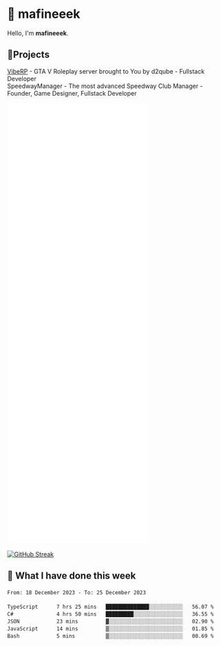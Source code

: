 # 👋 mafineeek
Hello, I'm **mafineeek**.

## 📝Projects

[VibeRP](https://v-rp.pl) - GTA V Roleplay server brought to You by d2qube - Fullstack Developer<br/>
SpeedwayManager - The most advanced Speedway Club Manager - Founder, Game Designer, Fullstack Developer


![](./github-metrics.svg)

[![GitHub Streak](https://streak-stats.demolab.com/?user=mafineeek)](https://git.io/streak-stats)

## 📰 What I have done this week
<!--START_SECTION:waka-->

```txt
From: 18 December 2023 - To: 25 December 2023

TypeScript      7 hrs 25 mins   ██████████████░░░░░░░░░░░   56.07 %
C#              4 hrs 50 mins   █████████░░░░░░░░░░░░░░░░   36.55 %
JSON            23 mins         ▓░░░░░░░░░░░░░░░░░░░░░░░░   02.90 %
JavaScript      14 mins         ▒░░░░░░░░░░░░░░░░░░░░░░░░   01.85 %
Bash            5 mins          ▒░░░░░░░░░░░░░░░░░░░░░░░░   00.69 %
```

<!--END_SECTION:waka-->
